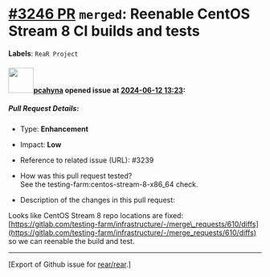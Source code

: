 [\#3246 PR](https://github.com/rear/rear/pull/3246) `merged`: Reenable CentOS Stream 8 CI builds and tests
==========================================================================================================

**Labels**: `ReaR Project`

#### <img src="https://avatars.githubusercontent.com/u/26300485?u=9105d243bc9f7ade463a3e52e8dd13fa67837158&v=4" width="50">[pcahyna](https://github.com/pcahyna) opened issue at [2024-06-12 13:23](https://github.com/rear/rear/pull/3246):

##### Pull Request Details:

-   Type: **Enhancement**

-   Impact: **Low**

-   Reference to related issue (URL): \#3239

-   How was this pull request tested?  
    See the testing-farm:centos-stream-8-x86\_64 check.

-   Description of the changes in this pull request:

Looks like CentOS Stream 8 repo locations are fixed:
[https://gitlab.com/testing-farm/infrastructure/-/merge\_requests/610/diffs](https://gitlab.com/testing-farm/infrastructure/-/merge_requests/610/diffs)
so we can reenable the build and test.

------------------------------------------------------------------------

\[Export of Github issue for
[rear/rear](https://github.com/rear/rear).\]
